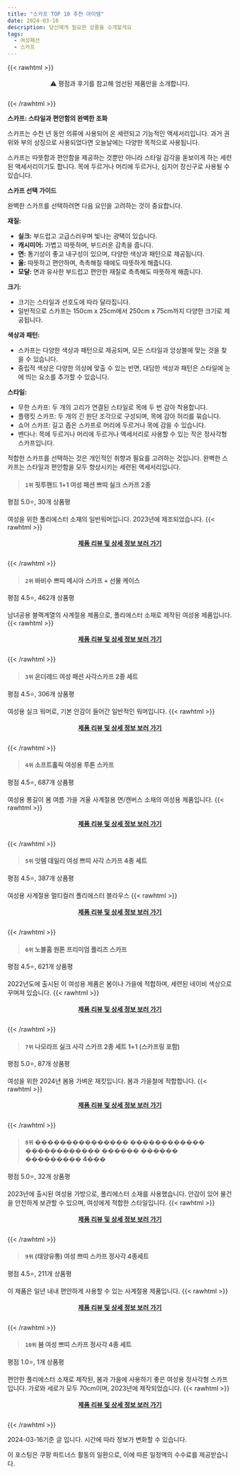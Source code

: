 ```yaml
---
title: "스카프 TOP 10 추천 아이템"
date: 2024-03-16
description: 당신에게 필요한 상품을 소개할게요
tags:
  - 여성패션
  - 스카프
---
```

{{< rawhtml >}}<div class="toc" style="text-align: center; height: 50px; line-height: 2;">  <p>⚠️ 평점과 후기를 참고해 엄선된 제품만을 소개합니다.<br></p></div> {{< /rawhtml >}}

**스카프: 스타일과 편안함의 완벽한 조화**

스카프는 수천 년 동안 의류에 사용되어 온 세련되고 기능적인 액세서리입니다. 과거 권위와 부의 상징으로 사용되었다면 오늘날에는 다양한 목적으로 사용됩니다.

스카프는 따뜻함과 편안함을 제공하는 것뿐만 아니라 스타일 감각을 돋보이게 하는 세련된 액세서리이기도 합니다. 목에 두르거나 머리에 두르거나, 심지어 장신구로 사용될 수 있습니다.

**스카프 선택 가이드**

완벽한 스카프를 선택하려면 다음 요인을 고려하는 것이 중요합니다.

**재질:**

* **실크:** 부드럽고 고급스러우며 빛나는 광택이 있습니다.
* **캐시미어:** 가볍고 따뜻하며, 부드러운 감촉을 줍니다.
* **면:** 통기성이 좋고 내구성이 있으며, 다양한 색상과 패턴으로 제공됩니다.
* **울:** 따뜻하고 편안하며, 촉촉해질 때에도 따뜻하게 해줍니다.
* **모달:** 면과 유사한 부드럽고 편안한 재질로 촉촉해도 따뜻하게 해줍니다.

**크기:**

* 크기는 스타일과 선호도에 따라 달라집니다.
* 일반적으로 스카프는 150cm x 25cm에서 250cm x 75cm까지 다양한 크기로 제공됩니다.

**색상과 패턴:**

* 스카프는 다양한 색상과 패턴으로 제공되며, 모든 스타일과 앙상블에 맞는 것을 찾을 수 있습니다.
* 중립적 색상은 다양한 의상에 맞출 수 있는 반면, 대담한 색상과 패턴은 스타일에 눈에 띄는 요소를 추가할 수 있습니다.

**스타일:**

* 무한 스카프: 두 개의 고리가 연결된 스타일로 목에 두 번 감아 착용합니다.
* 플랭킷 스카프: 두 개의 긴 원단 조각으로 구성되며, 목에 감아 허리를 묶습니다.
* 쇼어 스카프: 길고 좁은 스카프로 머리에 두르거나 목에 감을 수 있습니다.
* 밴다나: 목에 두르거나 머리에 두르거나 액세서리로 사용할 수 있는 작은 정사각형 스카프입니다.

적합한 스카프를 선택하는 것은 개인적인 취향과 필요를 고려하는 것입니다. 완벽한 스카프는 스타일과 편안함을 모두 향상시키는 세련된 액세서리입니다.


>#### `1위` 핏투핸드 1+1 여성 패션 쁘띠 실크 스카프 2종
평점 5.0⭐, 30개 상품평

여성을 위한 폴리에스터 소재의 일반워머입니다. 2023년에 제조되었습니다.
{{< rawhtml >}}<div class="toc" style="text-align: center; height: 50px; line-height: 2;"><p><b><a href="https://link.coupang.com/re/AFFSDP?lptag=AF5033054&pageKey=7933657343&itemId=21830641628&vendorItemId=89011627270&traceid=V0-153-fa13c36a46877749&clickBeacon=OigFubLJAj4Qh5eAOkJQVULXqIbDEbBwLobQ6TRQutLQM8Zwl_0BZLpHmUrJ-9-e3lCkghy5upPiYlaRiAVpsugZNydA_Ks-HhY65IS7BK5QWEiRksxxjQDVEcklxeyntfBxXqdfarAy1ZAumLNF4f8qXWJVggClhzt1jIEUvEzd6HJDNDEiLJ6i6QIcgxVWLuXUn62u40NHCpNtpDXbcDEKn59cQ0grmnhH7S1wEtJkdtjcwTPDPqnA7DRaxpPu7xmMNRpjiLvFqBaSIYxKMAx_rvA6R9te2oxuqr4DiHGoaCXa86Q9pSZFUIG7taqD3Lw40Ex1NujCBOu8FVgbbbbousRAwcd3WvrjJ-UHxsJWQg8b0s1WDfXpy-AEIHoFVlmB-l-gB9fiJgTW0srbUMNC-mFlaZE-hFBfMLfz5z_EgKiSuhnbz6rahif_TcdHbqAsDmuLntv05vTg1SyKYWtbjmcFYQlGw8fAMg7SEUSnBwl6jbzRHnliWgm83pLMsmdxFXFWUnmdDb9yi_Ow_RcPP44oIngSeg2GU4BAqRwvCXYxQ_wh9Mqv3W1oUm5ZdDjetATy43w-yQdAh-c4HruaYR7a4myGqbEvb1Dj4VqfmxTK9Bzd9-2VOhevNvNKi8nX4eUfU17bjniUJxA_zwMz_KLwqsgPvL4uBIma-af9NDsrajUNs6kGjYFGIz-01SgTImtacyI0Zf6gyomCneNUKpNUJtheNFy4Ba1rxEFTW4UClTraLq1_3qTXveiTtdDDC1YKZ0nX3CYG8gilOvv1HJnkTEdtuKlbjSQxFIYINGwxMlOcwQO0xJr9ciIAuL5BiSxMeH3W2nDeC_usdXe44VAVVZWDTmyPs7oagpXibiaJk52LXl3qin1c9YQWOXgzKR3uLeJX1RG_x99mvwz13ie98qaVygvmQIxDFGs%3D&requestid=20240316163005426147857854&token=31850C%7CMIXED">제품 리뷰 및 상세 정보 보러 가기</a></b><br></p> </div>{{< /rawhtml >}}

>#### `2위` 바비수 쁘띠 메시아 스카프 + 선물 케이스
평점 4.5⭐, 462개 상품평

남녀공용 블랙계열의 사계절용 제품으로, 폴리에스터 소재로 제작된 여성용 제품입니다.
{{< rawhtml >}}<div class="toc" style="text-align: center; height: 50px; line-height: 2;"><p><b><a href="https://link.coupang.com/re/AFFSDP?lptag=AF5033054&pageKey=1309817635&itemId=2326347447&vendorItemId=70322977743&traceid=V0-153-700bea6be927060c&requestid=20240316163005426147857854&token=31850C%7CMIXED">제품 리뷰 및 상세 정보 보러 가기</a></b><br></p> </div>{{< /rawhtml >}}

>#### `3위` 온더레드 여성 패션 사각스카프 2종 세트
평점 4.5⭐, 306개 상품평

여성용 실크 워머로, 기본 안감이 들어간 일반적인 워머입니다.
{{< rawhtml >}}<div class="toc" style="text-align: center; height: 50px; line-height: 2;"><p><b><a href="https://link.coupang.com/re/AFFSDP?lptag=AF5033054&pageKey=7536251072&itemId=19800189252&vendorItemId=86902551669&traceid=V0-153-8826bea39e6a77cd&requestid=20240316163005426147857854&token=31850C%7CMIXED">제품 리뷰 및 상세 정보 보러 가기</a></b><br></p> </div>{{< /rawhtml >}}

>#### `4위` 소프트홀릭 여성용 투톤 스카프
평점 4.5⭐, 687개 상품평

여성용 롱길이 봄 여름 가을 겨울 사계절용 면/캔버스 소재의 여성용 제품입니다.
{{< rawhtml >}}<div class="toc" style="text-align: center; height: 50px; line-height: 2;"><p><b><a href="https://link.coupang.com/re/AFFSDP?lptag=AF5033054&pageKey=6444007636&itemId=13959486082&vendorItemId=81208530743&traceid=V0-153-4511b5cc87bf2cd0&clickBeacon=E6whMXwNPgsRjRvEE0pDcCoG405dzU3cm3sZATGbT_GDywML1NQ6M59qCwSxpM72No7fXUuJ50Jlu2B_9mhhEVtA1rQHRCu754i4yVkDDgU3alsEqFwZQ7fm0Z417978-rTj9T5NFpgXSWcIpgJyATdNPtklG6Rt33CcnQc13rmFqp4FCjZe4M8fs_2ZSh-xCYAM1xQv8xueLeZfqRdjOE7wyjWbWNywC581LG-PVvDKwO5WuLSxtMmp54Jy57P3UW0HPjdQavg2i-5-NbNy4CO05wtfq1QE0xHjTkwjqpvOFdM3T49Wq57Xv7s56JSk07bs3XWzhqN7BVFwGWxuTocqJ-wGQuC2e6hc27OHqnGXBILOlmuIq1657kp3sG0EyA6iwQO-9ojRE8rAsSkEhupxU8rKF6qCA3ZlpC7T-kSxsZWWrCGQZ4N4liAhpTecHmRGlI51yx4M1uUyOsekxVuecWSRi7NFTJJPVBskS83ekKwWK7MxE_weT9Vc--tBBVijoSzTFJK6Wm1S34lqx65dO3zAvc1tp8lCUysLz7s5VYuQoArVbD9pSryHDp24fTIK8kJc0fKnPYw_xOTEbFOD0w530SAv9ut5VTGKCmUhB-ES909Dpn7ImQG6X0idPypBRAo9N819VPpYHHqPNhQ2hRfSDWsFmfokc7b5Yx9hWj2wmimw5dFFo0bQk9B5ZhurB6NTL7qiegMI09roCnGWYCcbM_TnLjTmyFM9b2FWzRBBeCEgMAoS0nqxZP3locd8nc11YA07G0lC7elmqM8AkVLoUAIrsi_gKGoZVu8GSSmlNnCo7vuDySzp3tgCLuHGnCBD1ZzjdgZuNE8AvAC8-e-1bdIYhLYPlJv0NwXFWSD3w3j4T3at7MZbWo6Z_Cd6iJrL0TDa7fFbmx9iWnFNwIoqUyyX7bjVdM3Pzj8j&requestid=20240316163005426147857854&token=31850C%7CMIXED">제품 리뷰 및 상세 정보 보러 가기</a></b><br></p> </div>{{< /rawhtml >}}

>#### `5위` 잇템 데일리 여성 쁘띠 사각 스카프 4종 세트
평점 4.5⭐, 387개 상품평

여성용 사계절용 멀티컬러 폴리에스터 블라우스
{{< rawhtml >}}<div class="toc" style="text-align: center; height: 50px; line-height: 2;"><p><b><a href="https://link.coupang.com/re/AFFSDP?lptag=AF5033054&pageKey=7908036474&itemId=21692332001&vendorItemId=85354032858&traceid=V0-153-149c95bc7dfadecb&requestid=20240316163005426147857854&token=31850C%7CMIXED">제품 리뷰 및 상세 정보 보러 가기</a></b><br></p> </div>{{< /rawhtml >}}

>#### `6위` 노블홈 원톤 프리미엄 플리츠 스카프
평점 4.5⭐, 621개 상품평

2022년도에 출시된 이 여성용 제품은 봄이나 가을에 적합하며, 세련된 네이비 색상으로 꾸며져 있습니다.
{{< rawhtml >}}<div class="toc" style="text-align: center; height: 50px; line-height: 2;"><p><b><a href="https://link.coupang.com/re/AFFSDP?lptag=AF5033054&pageKey=7595247864&itemId=20079024988&vendorItemId=82473561205&traceid=V0-153-401d557331010967&clickBeacon=Vel-GFOL83IF3eSLVUq9cXvk2ZyAwpIK9r-HqsAh6HH2DLD99qMByE1O-vRU50AzjJcDFJeWH1EY1MtLpW1tM9SSvOS8V0gYVwKb-sjqk4h9MIsMhK9oBggmXg_TiNH5aldgVnie5ZHccJ0SsuhxM6mzRmZQV_0NzNHw-_nGsUhqhqmR7Bv1an9WQ13CDYo7KGK_8HfD7sbh19EyMxqXFwLj6JubZE3qeuWt6BdRaw-mqGQ4hgv1oD1h7FgMmOCFxi7AuqLF4owbI383Oc-9V9vXuSvvTk8JlNJ1MQp2MP0-c16HCXYAp0aIOEc5hBMXXfOopaZ7sVQhbO0W0ZvYuJAs92zcVjo-RhOcCb94Y9gZOj4CYevAdXkNiJ1xkLnDlgkw5QYBaqwmKylRw3qRsLcfT2B7WX9iAMd6szuE1QAFVEXhoDGyd-Q17TskHNUbsJVBiiZqiaNlR-iI_g4DNCof-rWjnn7Tu3sdAy9tIyLt_Sq8QwO2WeNRBScfSbBx3Qbi-JwQeU526O3EoHIubKAk00daRe99Fw5FbSIM78q4HccOkjKP8uxYtLrIajzRDVY3Pbeeac6WtQK8aIl84bFINHys9SLikPFN8o-4F4iGxHkeeVZKmDdTyHWt7c2wxxzwdnCrhM3DsazMsdfDBF5BKX77Xxm5Nf_g7pNiewU2k2upSAv8KssBeQ5dSZ9WNntD8y_MfbLr2r7BfGARHdL-oj0vLlwd2f-CDJiEc0RC1b0YnYbom16yBrHqZdovrF6M9ZmZ_9pckcc86HlJFT8N0oqt-ddsnWwGoljduXlup3RP1km0tNR5vWPEm9FI4xsRch0Lj_sUnS5dWFgCei2ARGCnwcP7LquUAZ6mMJaV_EFTuIFekOnmI_qaWgJEFO0m61Lva4SotuT0fbsLFdoFEprdPzikpZLn6P7xjsQ%3D&requestid=20240316163005426147857854&token=31850C%7CMIXED">제품 리뷰 및 상세 정보 보러 가기</a></b><br></p> </div>{{< /rawhtml >}}

>#### `7위` 나모라프 실크 사각 스카프 2종 세트 1+1 (스카프링 포함)
평점 5.0⭐, 87개 상품평

여성을 위한 2024년 봄용 가벼운 재킷입니다. 봄과 가을철에 적합합니다.
{{< rawhtml >}}<div class="toc" style="text-align: center; height: 50px; line-height: 2;"><p><b><a href="https://link.coupang.com/re/AFFSDP?lptag=AF5033054&pageKey=7840128068&itemId=21341161791&vendorItemId=88399277072&traceid=V0-153-7e60482ca454888a&requestid=20240316163005426147857854&token=31850C%7CMIXED">제품 리뷰 및 상세 정보 보러 가기</a></b><br></p> </div>{{< /rawhtml >}}

>#### `8위` ��������������� ������������ ������������ ������ ������ ��������� 4���
평점 5.0⭐, 32개 상품평

2023년에 출시된 여성용 가방으로, 폴리에스터 소재를 사용했습니다. 안감이 있어 물건을 안전하게 보관할 수 있으며, 여성에게 적합한 스타일입니다.
{{< rawhtml >}}<div class="toc" style="text-align: center; height: 50px; line-height: 2;"><p><b><a href="https://link.coupang.com/re/AFFSDP?lptag=AF5033054&pageKey=7793038592&itemId=21088026087&vendorItemId=88150084716&traceid=V0-153-69c428029ce15609&clickBeacon=XQwkh9nvAmQj5vG8XbJSd4lFBGuT49p8wraCJZaEkCpdk1TH8yAVirPva5aaXFIilD-9d7ebaOzP4XqNRee68EnjLHLiOak5aKJsIEd7FXCNfizChKDZ_7O98wj4rzzknyOjOfo9A_cYgW43VC6GC0awalWQHFVaFer3QeWtN_eswWcz1Qcvc0fViraM7Ip--5lqdwb7rtEaKlV7qtsAuVHpjg07ydaIgShN0CVLxVlVrJ5S_0OBv5iSZ_Y6wXAk5L4qz45EesOvKhHU4LSLcjyaEYG-7Sko_D7Ba6_p-YTI8rlgt5kA1DJAhIuZoeXVfLeSXmf5AeGR0kav3ZRApnOio8XFTuAcq41icA8cqlP-mowd2zgerK0Spyreb75Y_jbU7H1fJisty9cQIxmg-frzQd97FxnotfcDUnHv_3UxubdlJfCxTJhaDEDEr8jlV7cLPCVbJJMB7va5spnvx0DtHkaIe4_YXQo2R6OP7USlPFkfDqNVskK5zQHPCxQbsxaVZIXexEJxeVGrFBAsV4ukJAca55Ag7HSgBdA6vgrv1XieAXdbzuCLm8BlckWx7d01o2kAOlX409AvnSJ4FJ-O07xXz0fxc-CA2pCuJG4Ulrm5Erpm1e0qRmTjsnauJ8qw6okOeOSYFEQXEfrH8Jqxsp2Cj_4eDytG2g5aJntJJfcwvvymH2fAYs5Vusu9F-EA_4vqKkXq8YYIOY0doSNoRi6tVdi4I2q3VqDSlkoK_Dps8TSZgwt1INv_B1RDdgXY1yW6IU4eceORLVkkBgNRvdLCYxQN-NBqiPJUt3M2jKAF75HR4stSO6cqXu0gGZv6VVd9Tndy2Y7K97EWnSSOAIKxhQmjfJ9DPB6tjfAxaQ9MrH78KWGisdhSK8Hlnle9DbaaCQ3SI4Yjw_AiR9jOgIGz5S0BNkWaVYEte3E5&requestid=20240316163005426147857854&token=31850C%7CMIXED">제품 리뷰 및 상세 정보 보러 가기</a></b><br></p> </div>{{< /rawhtml >}}

>#### `9위` (태양유통) 여성 쁘띠 스카프 정사각 4종세트
평점 4.5⭐, 211개 상품평

이 제품은 일년 내내 편안하게 사용할 수 있는 사계절용 제품입니다.
{{< rawhtml >}}<div class="toc" style="text-align: center; height: 50px; line-height: 2;"><p><b><a href="https://link.coupang.com/re/AFFSDP?lptag=AF5033054&pageKey=7187946028&itemId=18142050056&vendorItemId=85355114019&traceid=V0-153-d83d979a547cae60&requestid=20240316163005426147857854&token=31850C%7CMIXED">제품 리뷰 및 상세 정보 보러 가기</a></b><br></p> </div>{{< /rawhtml >}}

>#### `10위` 봄 여성 쁘띠 스카프 정사각 4종 세트
평점 1.0⭐, 1개 상품평

편안한 폴리에스터 소재로 제작된, 봄과 가을에 사용하기 좋은 여성용 정사각형 스카프입니다. 가로와 세로가 모두 70cm이며, 2023년에 제작되었습니다.
{{< rawhtml >}}<div class="toc" style="text-align: center; height: 50px; line-height: 2;"><p><b><a href="https://link.coupang.com/re/AFFSDP?lptag=AF5033054&pageKey=7930200244&itemId=21809988048&vendorItemId=88858492565&traceid=V0-153-9d0bf896eafe80eb&clickBeacon=oVO_ayooqZy34MNtofe_Kyd4G43ossqg0McsqB6_RoOrEpeAup-WPUv8CCUmxRAdwWjkbqyBJcZ2RUN5NOKa7SvS48CF4lCikqGLtcGZaDQTe7XwuEPX467Mic5OGfDO0IUUz7zlIze0p-QxP3oJ9ptDMPsLfLQD4MuvZiklk6FXCpeA6K6ymugUMXTitW7jtEkxNLSzCyFJkaotPn2jvcC3cSxb3xnbD7jgOiu7x8QXN7SRpbDy3xt4mVsOmu_TC7eQ9lc6N-RBM-rQsmZzNOhEOlrJcgzaSmFpMbKePirPJFyXg3cbZF8q4WaMoaMpu8jYgNDJXFdLwTlk9v1SNdVTLNoc2tCyA3Ph9u1Mv-8_Zs9HtQOc-X_8HwYxU_oyHBdYs5btytnnj3CTXvznjEupgQfGV-dykQe9yTBfzYiD5BW8qwiyUu3OUoTRWCAxpGXLWnFgY-wA-JPE6yx0YuyClzR0SV5m_EGf0vYCg8FbB7RH-cgCnIiC0CAeUZCRoyzTl4A6buPJCMg3FJtOkTMsi8FNOZrB7h9F5QTl7X42-jOUO3-lRVqBbBNUNPX7nEdfCiQYacYlUgyIjJTq66DEKXjpe42tOt6DEb8k3ZHQXKMzAZ74TeCHvK9nWBel5cn5aWCCkTcAOkUGuR1pQdym-sCfpy3WcHLGim_H8ma0ytqR2n_J_Qz35DTWGleiQoNAP8S6N43eNoq8dJYG8yS51f1UY7qwtKqFXgWDmnLCXSeVF10u9oiqEzkDJTWhvLvod8nCGoR6_y5VFG9csmOCvGEFAVVHH1VErO57_6BNxP9UJUeew8PNCZ8UFbmtvruHzJwJ_hx7NESyz7m1fwEketUYGDey996oL_oKrQFMX9mzxMQ0kNCt-oq_qd73yYQMgN8ZfDLeYBmsN_A2koCRq6eMYb5ZW6n-bHtODwM%3D&requestid=20240316163005426147857854&token=31850C%7CMIXED">제품 리뷰 및 상세 정보 보러 가기</a></b><br></p> </div>{{< /rawhtml >}}


2024-03-16기준 글 입니다.
시간에 따라 정보가 변화할 수 있습니다.

이 포스팅은 쿠팡 파트너스 활동의 일환으로, 이에 따른 일정액의 수수료를 제공받습니다.